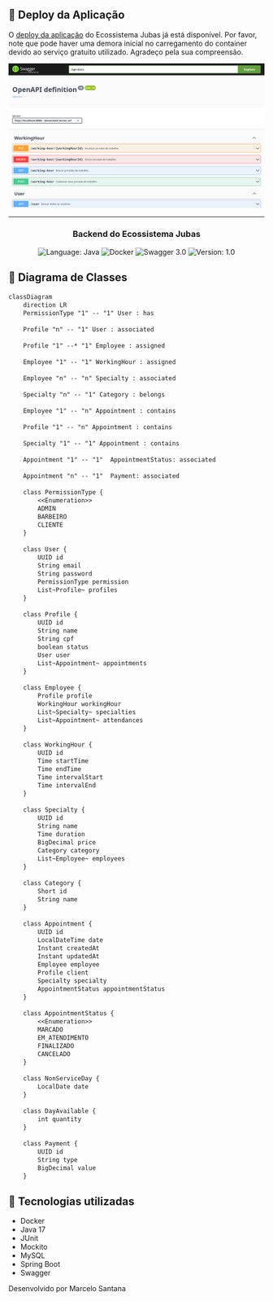 ## 🍃 Deploy da Aplicação

O [deploy da aplicação](https://jubas-backend.onrender.com/swagger-ui.html) do Ecossistema Jubas já está disponível. Por favor, note que pode haver uma demora inicial no carregamento do container devido ao serviço gratuito utilizado. Agradeço pela sua compreensão.

![Swagger UI](https://github.com/marcelo-de-santana/imagioteca/blob/master/jubas-backend/swagger-ui-from-jubas-backend-v1.png?raw=true)

---

<h3 align="center">
  Backend do Ecossistema Jubas
</h3>

<p align="center">
  <img alt="Language: Java" src="https://img.shields.io/badge/language-java-green">
  <img alt="Docker" src="https://img.shields.io/badge/Docker-🐳-blue">
  <img alt="Swagger 3.0" src="https://img.shields.io/badge/Swagger-3.0-orange">
  <img alt="Version: 1.0" src="https://img.shields.io/badge/version-2.0-yellowgreen">
</p>

## :straight_ruler: Diagrama de Classes

```mermaid
classDiagram
    direction LR
    PermissionType "1" -- "1" User : has
    
    Profile "n" -- "1" User : associated 
    
    Profile "1" --* "1" Employee : assigned

    Employee "1" -- "1" WorkingHour : assigned

    Employee "n" -- "n" Specialty : associated
    
    Specialty "n" -- "1" Category : belongs

    Employee "1" -- "n" Appointment : contains

    Profile "1" -- "n" Appointment : contains
    
    Specialty "1" -- "1" Appointment : contains
    
    Appointment "1" -- "1"  AppointmentStatus: associated

    Appointment "n" -- "1"  Payment: associated

    class PermissionType {
        <<Enumeration>>
        ADMIN
        BARBEIRO
        CLIENTE
    }

    class User {
        UUID id
        String email
        String password
        PermissionType permission
        List~Profile~ profiles
    }

    class Profile {
        UUID id
        String name
        String cpf
        boolean status
        User user
        List~Appointment~ appointments
    }

    class Employee {
        Profile profile
        WorkingHour workingHour
        List~Specialty~ specialties
        List~Appointment~ attendances
    }

    class WorkingHour {
        UUID id
        Time startTime
        Time endTime
        Time intervalStart
        Time intervalEnd
    }

    class Specialty {
        UUID id
        String name
        Time duration
        BigDecimal price
        Category category
        List~Employee~ employees
    }

    class Category {
        Short id
        String name
    }

    class Appointment {
        UUID id
        LocalDateTime date
        Instant createdAt
        Instant updatedAt
        Employee employee
        Profile client
        Specialty specialty
        AppointmentStatus appointmentStatus
    }

    class AppointmentStatus {
        <<Enumeration>>
        MARCADO
        EM_ATENDIMENTO
        FINALIZADO
        CANCELADO
    }
    
    class NonServiceDay {
        LocalDate date
    }

    class DayAvailable {
        int quantity
    }

    class Payment {
        UUID id
        String type
        BigDecimal value
    }
```

## :wrench: Tecnologias utilizadas

* Docker
* Java 17
* JUnit
* Mockito
* MySQL
* Spring Boot
* Swagger

Desenvolvido por Marcelo Santana
